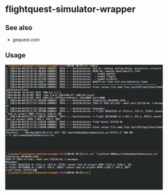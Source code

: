 flightquest-simulator-wrapper
=============================

See also
--------

* gequest.com

Usage
-----

![screenshot](http://github.com/smly/flightquest-simulator-wrapper/raw/master/flight.png)
